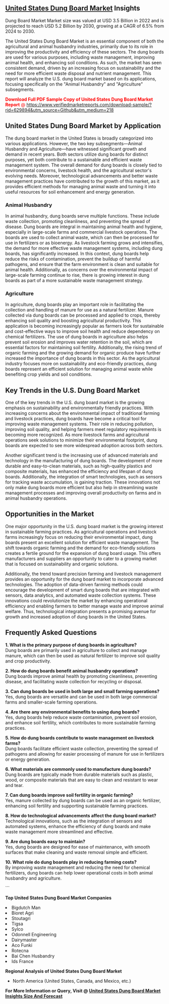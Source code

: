 <h2><a href="https://www.verifiedmarketreports.com/download-sample/?rid=629894&amp;utm_source=Github&amp;utm_medium=218" target="_blank">United States Dung Board Market</a> Insights</h2><p>Dung Board Market Market size was valued at USD 3.5 Billion in 2022 and is projected to reach USD 5.2 Billion by 2030, growing at a CAGR of 6.5% from 2024 to 2030.</p><p> <p>The United States Dung Board Market is an essential component of both the agricultural and animal husbandry industries, primarily due to its role in improving the productivity and efficiency of these sectors. The dung boards are used for various purposes, including waste management, improving animal health, and enhancing soil conditions. As such, the market has seen consistent demand, driven by an increasing focus on sustainability and the need for more efficient waste disposal and nutrient management. This report will analyze the U.S. dung board market based on its applications, focusing specifically on the "Animal Husbandry" and "Agriculture" subsegments. <p><span class=""><span style="color: #ff0000;"><strong>Download Full PDF Sample Copy of United States Dung Board Market Report</strong> @ </span><a href="https://www.verifiedmarketreports.com/download-sample/?rid=629894&amp;utm_source=Github&amp;utm_medium=218" target="_blank">https://www.verifiedmarketreports.com/download-sample/?rid=629894&amp;utm_source=Github&amp;utm_medium=218</a></span></p></p> <h2>United States Dung Board Market by Application</h2> <p>The dung board market in the United States is broadly categorized into various applications. However, the two key subsegments—Animal Husbandry and Agriculture—have witnessed significant growth and demand in recent years. Both sectors utilize dung boards for distinct purposes, yet both contribute to a sustainable and efficient waste management system. The overall demand for dung boards is closely tied to environmental concerns, livestock health, and the agricultural sector's evolving needs. Moreover, technological advancements and better waste management practices have contributed to the growth of this market, as it provides efficient methods for managing animal waste and turning it into useful resources for soil enhancement and energy generation.</p> <h3>Animal Husbandry</h3> <p>In animal husbandry, dung boards serve multiple functions. These include waste collection, promoting cleanliness, and preventing the spread of disease. Dung boards are integral in maintaining animal health and hygiene, especially in large-scale farms and commercial livestock operations. The boards are used to collect animal waste, which can then be processed for use in fertilizers or as bioenergy. As livestock farming grows and intensifies, the demand for more effective waste management systems, including dung boards, has significantly increased. In this context, dung boards help reduce the risks of contamination, prevent the buildup of harmful pathogens, and ensure that the farm environment is clean and suitable for animal health. Additionally, as concerns over the environmental impact of large-scale farming continue to rise, there is growing interest in dung boards as part of a more sustainable waste management strategy.</p> <h3>Agriculture</h3> <p>In agriculture, dung boards play an important role in facilitating the collection and handling of manure for use as a natural fertilizer. Manure collected via dung boards can be processed and applied to crops, thereby enhancing soil quality and boosting agricultural productivity. This application is becoming increasingly popular as farmers look for sustainable and cost-effective ways to improve soil health and reduce dependency on chemical fertilizers. The use of dung boards in agriculture also helps prevent soil erosion and improves water retention in the soil, which are essential factors for maintaining soil fertility. Additionally, the rising trend of organic farming and the growing demand for organic produce have further increased the importance of dung boards in this sector. As the agricultural industry focuses more on sustainability and eco-friendly practices, dung boards represent an efficient solution for managing animal waste while benefiting crop yields and soil conditions.</p> <h2>Key Trends in the U.S. Dung Board Market</h2> <p>One of the key trends in the U.S. dung board market is the growing emphasis on sustainability and environmentally friendly practices. With increasing concerns about the environmental impact of traditional farming and livestock practices, dung boards have become a critical tool for improving waste management systems. Their role in reducing pollution, improving soil quality, and helping farmers meet regulatory requirements is becoming more recognized. As more livestock farms and agricultural operations seek solutions to minimize their environmental footprint, dung boards are expected to see more widespread adoption across both sectors.</p> <p>Another significant trend is the increasing use of advanced materials and technology in the manufacturing of dung boards. The development of more durable and easy-to-clean materials, such as high-quality plastics and composite materials, has enhanced the efficiency and lifespan of dung boards. Additionally, the integration of smart technologies, such as sensors for tracking waste accumulation, is gaining traction. These innovations not only make dung boards more efficient but also help in streamlining waste management processes and improving overall productivity on farms and in animal husbandry operations.</p> <h2>Opportunities in the Market</h2> <p>One major opportunity in the U.S. dung board market is the growing interest in sustainable farming practices. As agricultural operations and livestock farms increasingly focus on reducing their environmental impact, dung boards present an excellent solution for efficient waste management. The shift towards organic farming and the demand for eco-friendly solutions creates a fertile ground for the expansion of dung board usage. This offers manufacturers and suppliers an opportunity to cater to a growing market that is focused on sustainability and organic solutions.</p> <p>Additionally, the trend toward precision farming and livestock management provides an opportunity for the dung board market to incorporate advanced technologies. The adoption of data-driven farming methods could encourage the development of smart dung boards that are integrated with sensors, data analytics, and automated waste collection systems. These innovations could revolutionize the market by enhancing operational efficiency and enabling farmers to better manage waste and improve animal welfare. Thus, technological integration presents a promising avenue for growth and increased adoption of dung boards in the United States.</p> <h2>Frequently Asked Questions</h2> <p><strong>1. What is the primary purpose of dung boards in agriculture?</strong><br> Dung boards are primarily used in agriculture to collect and manage manure, which can then be used as natural fertilizer to improve soil quality and crop productivity.</p> <p><strong>2. How do dung boards benefit animal husbandry operations?</strong><br> Dung boards improve animal health by promoting cleanliness, preventing disease, and facilitating waste collection for recycling or disposal.</p> <p><strong>3. Can dung boards be used in both large and small farming operations?</strong><br> Yes, dung boards are versatile and can be used in both large commercial farms and smaller-scale farming operations.</p> <p><strong>4. Are there any environmental benefits to using dung boards?</strong><br> Yes, dung boards help reduce waste contamination, prevent soil erosion, and enhance soil fertility, which contributes to more sustainable farming practices.</p> <p><strong>5. How do dung boards contribute to waste management on livestock farms?</strong><br> Dung boards facilitate efficient waste collection, preventing the spread of pathogens and allowing for easier processing of manure for use in fertilizers or energy generation.</p> <p><strong>6. What materials are commonly used to manufacture dung boards?</strong><br> Dung boards are typically made from durable materials such as plastic, wood, or composite materials that are easy to clean and resistant to wear and tear.</p> <p><strong>7. Can dung boards improve soil fertility in organic farming?</strong><br> Yes, manure collected by dung boards can be used as an organic fertilizer, enhancing soil fertility and supporting sustainable farming practices.</p> <p><strong>8. How do technological advancements affect the dung board market?</strong><br> Technological innovations, such as the integration of sensors and automated systems, enhance the efficiency of dung boards and make waste management more streamlined and effective.</p> <p><strong>9. Are dung boards easy to maintain?</strong><br> Yes, dung boards are designed for ease of maintenance, with smooth surfaces that make cleaning and waste removal simple and efficient.</p> <p><strong>10. What role do dung boards play in reducing farming costs?</strong><br> By improving waste management and reducing the need for chemical fertilizers, dung boards can help lower operational costs in both animal husbandry and agriculture.</p> ```</p><p><strong>Top United States Dung Board Market Companies</strong></p><div data-test-id=""><p><li>Bigdutch Man</li><li> Bioret Agri</li><li> Stoutagri</li><li> Tigsa</li><li> Sylco</li><li> Odonnell Engineering</li><li> Dairymaster</li><li> Aco Funki</li><li> Rotecna</li><li> Bai Chen Husbandry</li><li> Ids France</li></p><div><strong>Regional Analysis of&nbsp;United States Dung Board Market</strong></div><ul><li dir="ltr"><p dir="ltr">North America&nbsp;(United States, Canada, and Mexico, etc.)</p></li></ul><p><strong>For More Information or Query, Visit @&nbsp;</strong><strong><a href="https://www.verifiedmarketreports.com/product/dung-board-market/?utm_source=Github&amp;utm_medium=218" target="_blank">United States Dung Board Market Insights Size And Forecast</a></strong></p></div>
